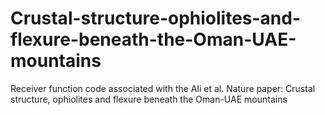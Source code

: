 # Crustal-structure-ophiolites-and-flexure-beneath-the-Oman-UAE-mountains
Receiver function code associated with the Ali et al. Nature paper: Crustal structure, ophiolites and flexure beneath the Oman-UAE mountains

